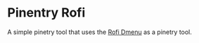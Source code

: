 # Pinentry Rofi

A simple pinetry tool that uses the [Rofi Dmenu](https://github.com/davatorium/rofi)
as a pinetry tool.
